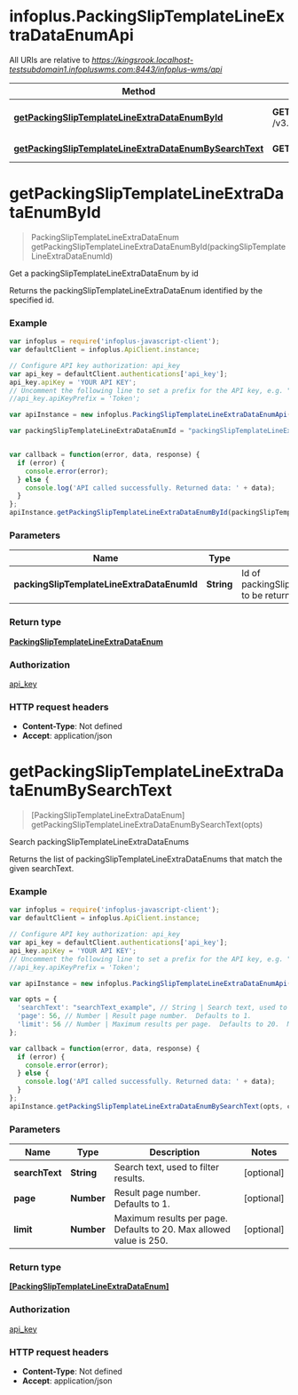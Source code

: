 # infoplus.PackingSlipTemplateLineExtraDataEnumApi

All URIs are relative to *https://kingsrook.localhost-testsubdomain1.infopluswms.com:8443/infoplus-wms/api*

Method | HTTP request | Description
------------- | ------------- | -------------
[**getPackingSlipTemplateLineExtraDataEnumById**](PackingSlipTemplateLineExtraDataEnumApi.md#getPackingSlipTemplateLineExtraDataEnumById) | **GET** /v3.0/packingSlipTemplateLineExtraDataEnum/{packingSlipTemplateLineExtraDataEnumId} | Get a packingSlipTemplateLineExtraDataEnum by id
[**getPackingSlipTemplateLineExtraDataEnumBySearchText**](PackingSlipTemplateLineExtraDataEnumApi.md#getPackingSlipTemplateLineExtraDataEnumBySearchText) | **GET** /v3.0/packingSlipTemplateLineExtraDataEnum/search | Search packingSlipTemplateLineExtraDataEnums


<a name="getPackingSlipTemplateLineExtraDataEnumById"></a>
# **getPackingSlipTemplateLineExtraDataEnumById**
> PackingSlipTemplateLineExtraDataEnum getPackingSlipTemplateLineExtraDataEnumById(packingSlipTemplateLineExtraDataEnumId)

Get a packingSlipTemplateLineExtraDataEnum by id

Returns the packingSlipTemplateLineExtraDataEnum identified by the specified id.

### Example
```javascript
var infoplus = require('infoplus-javascript-client');
var defaultClient = infoplus.ApiClient.instance;

// Configure API key authorization: api_key
var api_key = defaultClient.authentications['api_key'];
api_key.apiKey = 'YOUR API KEY';
// Uncomment the following line to set a prefix for the API key, e.g. "Token" (defaults to null)
//api_key.apiKeyPrefix = 'Token';

var apiInstance = new infoplus.PackingSlipTemplateLineExtraDataEnumApi();

var packingSlipTemplateLineExtraDataEnumId = "packingSlipTemplateLineExtraDataEnumId_example"; // String | Id of packingSlipTemplateLineExtraDataEnum to be returned.


var callback = function(error, data, response) {
  if (error) {
    console.error(error);
  } else {
    console.log('API called successfully. Returned data: ' + data);
  }
};
apiInstance.getPackingSlipTemplateLineExtraDataEnumById(packingSlipTemplateLineExtraDataEnumId, callback);
```

### Parameters

Name | Type | Description  | Notes
------------- | ------------- | ------------- | -------------
 **packingSlipTemplateLineExtraDataEnumId** | **String**| Id of packingSlipTemplateLineExtraDataEnum to be returned. | 

### Return type

[**PackingSlipTemplateLineExtraDataEnum**](PackingSlipTemplateLineExtraDataEnum.md)

### Authorization

[api_key](../README.md#api_key)

### HTTP request headers

 - **Content-Type**: Not defined
 - **Accept**: application/json

<a name="getPackingSlipTemplateLineExtraDataEnumBySearchText"></a>
# **getPackingSlipTemplateLineExtraDataEnumBySearchText**
> [PackingSlipTemplateLineExtraDataEnum] getPackingSlipTemplateLineExtraDataEnumBySearchText(opts)

Search packingSlipTemplateLineExtraDataEnums

Returns the list of packingSlipTemplateLineExtraDataEnums that match the given searchText.

### Example
```javascript
var infoplus = require('infoplus-javascript-client');
var defaultClient = infoplus.ApiClient.instance;

// Configure API key authorization: api_key
var api_key = defaultClient.authentications['api_key'];
api_key.apiKey = 'YOUR API KEY';
// Uncomment the following line to set a prefix for the API key, e.g. "Token" (defaults to null)
//api_key.apiKeyPrefix = 'Token';

var apiInstance = new infoplus.PackingSlipTemplateLineExtraDataEnumApi();

var opts = { 
  'searchText': "searchText_example", // String | Search text, used to filter results.
  'page': 56, // Number | Result page number.  Defaults to 1.
  'limit': 56 // Number | Maximum results per page.  Defaults to 20.  Max allowed value is 250.
};

var callback = function(error, data, response) {
  if (error) {
    console.error(error);
  } else {
    console.log('API called successfully. Returned data: ' + data);
  }
};
apiInstance.getPackingSlipTemplateLineExtraDataEnumBySearchText(opts, callback);
```

### Parameters

Name | Type | Description  | Notes
------------- | ------------- | ------------- | -------------
 **searchText** | **String**| Search text, used to filter results. | [optional] 
 **page** | **Number**| Result page number.  Defaults to 1. | [optional] 
 **limit** | **Number**| Maximum results per page.  Defaults to 20.  Max allowed value is 250. | [optional] 

### Return type

[**[PackingSlipTemplateLineExtraDataEnum]**](PackingSlipTemplateLineExtraDataEnum.md)

### Authorization

[api_key](../README.md#api_key)

### HTTP request headers

 - **Content-Type**: Not defined
 - **Accept**: application/json

